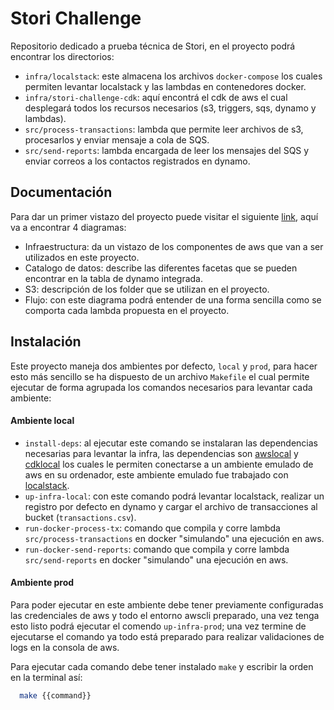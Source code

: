 # Stori Challenge

Repositorio dedicado a prueba técnica de Stori, en el proyecto podrá encontrar los directorios:
- `infra/localstack`: este almacena los archivos `docker-compose` los cuales permiten levantar localstack y las lambdas en contenedores docker.
- `infra/stori-challenge-cdk`: aquí encontrá el cdk de aws el cual desplegará todos los recursos necesarios (s3, triggers, sqs, dynamo y lambdas).
- `src/process-transactions`: lambda que permite leer archivos de s3, procesarlos y enviar mensaje a cola de SQS.
- `src/send-reports`: lambda encargada de leer los mensajes del SQS y enviar correos a los contactos registrados en dynamo.




## Documentación

Para dar un primer vistazo del proyecto puede visitar el siguiente [link](https://drive.google.com/file/d/1vCjsvCy4Rr8ZAqmFlyWoveCSmBPmb9xp/view?usp=sharing), aquí va a encontrar 4 diagramas: 
- Infraestructura: da un vistazo de los componentes de aws que van a ser utilizados en este proyecto.
- Catalogo de datos: describe las diferentes facetas que se pueden encontrar en la tabla de dynamo integrada.
- S3: descripción de los folder que se utilizan en el proyecto.
- Flujo: con este diagrama podrá entender de una forma sencilla como se comporta cada lambda propuesta en el proyecto.




## Instalación

Este proyecto maneja dos ambientes por defecto, `local` y `prod`, para hacer esto más sencillo se ha dispuesto de un archivo `Makefile` el cual permite ejecutar de forma agrupada los comandos necesarios para levantar cada ambiente:

#### Ambiente local
- `install-deps`: al ejecutar este comando se instalaran las dependencias necesarias para levantar la infra, las dependencias son [awslocal](https://github.com/localstack/awscli-local) y [cdklocal](https://github.com/localstack/aws-cdk-local) los cuales le permiten conectarse a un ambiente emulado de aws en su ordenador, este ambiente emulado fue trabajado con [localstack](https://docs.localstack.cloud/overview/).
- `up-infra-local`: con este comando podrá levantar localstack, realizar un registro por defecto en dynamo y cargar el archivo de transacciones al bucket (`transactions.csv`).
- `run-docker-process-tx`: comando que compila y corre lambda `src/process-transactions` en docker "simulando" una ejecución en aws.
- `run-docker-send-reports`: comando que compila y corre lambda `src/send-reports` en docker "simulando" una ejecución en aws.

#### Ambiente prod

Para poder ejecutar en este ambiente debe tener previamente configuradas las credenciales de aws y todo el entorno awscli preparado, una vez tenga esto listo podrá ejecutar el comendo `up-infra-prod`; una vez termine de ejecutarse el comando ya todo está preparado para realizar validaciones de logs en la consola de aws.

Para ejecutar cada comando debe tener instalado `make` y escribir la orden en la terminal así:

```bash
  make {{command}}
```
    
